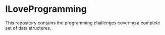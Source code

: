 # ILoveProgramming
This repository contains the programming challenges covering a complete set of data structures. 
